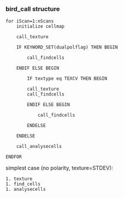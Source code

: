 ### bird_call structure  

    for iScan=1:nScans
        initialize cellmap
        
        call_texture
        
        IF KEYWORD_SET(dualpolflag) THEN BEGIN
        
            call_findcells
        
        ENDIF ELSE BEGIN
        
            IF textype eq TEXCV THEN BEGIN

            call_texture
            call_findcells
        
            ENDIF ELSE BEGIN
                
                call_findcells
                
            ENDELSE
            
        ENDELSE
        
        call_analysecells
        
    ENDFOR
    
    
    
simplest case (no polarity, texture=STDEV): 

    1. texture
    1. find_cells
    1. analysecells
    
